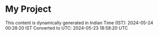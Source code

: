 # My Project

This content is dynamically generated in Indian Time (IST): 2024-05-24 00:28:20 IST
Converted to UTC: 2024-05-23 18:58:20 UTC
